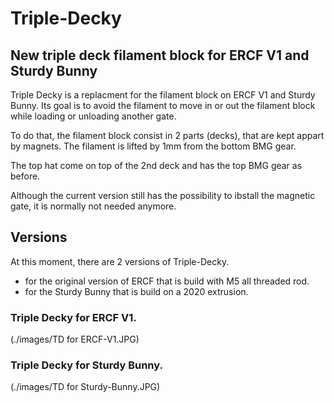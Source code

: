 # Triple-Decky

## New triple deck filament block for ERCF V1 and Sturdy Bunny

Triple Decky is a replacment for the filament block on ERCF V1 and Sturdy Bunny. Its goal is to avoid the filament to move in or out the filament block while loading or unloading another gate.

To do that, the filament block consist in 2 parts (decks), that are kept appart by magnets. The filament is lifted by 1mm from the bottom BMG gear.

The top hat come on top of the 2nd deck and has the top BMG gear as before. 

Although the current version still has the possibility to ibstall the magnetic gate, it is normally not needed anymore.

## Versions

At this moment, there are 2 versions of Triple-Decky.

* for the original version of ERCF that is build with M5 all threaded rod.
* for the Sturdy Bunny that is build on a 2020 extrusion.




### Triple Decky for ERCF V1.
(./images/TD for ERCF-V1.JPG)

### Triple Decky for Sturdy Bunny.
(./images/TD for Sturdy-Bunny.JPG)